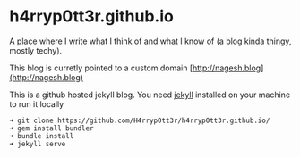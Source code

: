 # h4rryp0tt3r.github.io
A place where I write what I think of and what I know of (a blog kinda thingy, mostly techy).

This blog is curretly pointed to a custom domain [http://nagesh.blog](http://nagesh.blog)

This is a github hosted jekyll blog. You need [jekyll](https://jekyllrb.com/docs/installation/) installed on your machine to run it locally

    ➜ git clone https://github.com/H4rryp0tt3r/h4rryp0tt3r.github.io/
    ➜ gem install bundler
    ➜ bundle install
    ➜ jekyll serve
